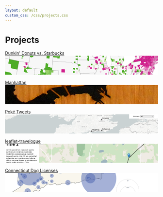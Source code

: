 ```yaml
---
layout: default
custom_css: /css/projects.css
---
```


# Projects

[Dunkin' Donuts vs. Starbucks
![](/assets/preview/dunkin-sb.png)](projects/dunkin-sb/)

[Manhattan
![](/assets/preview/wood-manhattan.png)](projects/wood-manhattan/)

[Pok&eacute; Tweets
![](/assets/preview/poke-tweets.png)](projects/poke-tweets/)

[leaflet-travelogue
![](/assets/preview/leaflet-travelogue.png)](https://github.com/chdean/leaflet-travelogue)

[Connecticut Dog Licenses
![](/assets/preview/ct-dogs.png)](projects/ct-dogs/)

